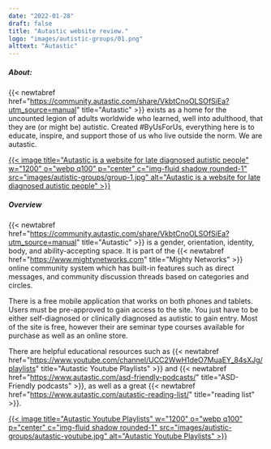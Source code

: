 ```yaml
---
date: "2022-01-28"
draft: false
title: "Autastic website review."
logo: "images/autistic-groups/01.png"
alttext: "Autastic"
---
```


##### About:
{{< newtabref  href="https://community.autastic.com/share/VkbtCnoOLSOfSiEa?utm_source=manual" title="Autastic" >}} exists as a home for the uncounted legion of adults worldwide who learned, well into adulthood, that they are (or might be) autistic. Created #ByUsForUs, everything here is to educate, inspire, and support those of us who live outside the norm. We are autastic.

<a href="https://community.autastic.com/share/VkbtCnoOLSOfSiEa?utm_source=manual" rel="external">{{< image title="Autastic is a website for late diagnosed autistic people" w="1200" o="webp q100" p="center" c="img-fluid shadow rounded-1" src="images/autistic-groups/group-1.jpg" alt="Autastic is a website for late diagnosed autistic people" >}}</a>

##### Overview
{{< newtabref  href="https://community.autastic.com/share/VkbtCnoOLSOfSiEa?utm_source=manual" title="Autastic" >}} is a gender, orientation, identity, body, and ability-accepting space. It is part of the {{< newtabref  href="https://www.mightynetworks.com" title="Mighty Networks" >}} online community system which has built-in features such as direct messages, and community discussion threads based on categories and circles. 

There is a free mobile application that works on both phones and tablets. Users must be pre-approved to gain access to the site. You just have to be either self-diagnosed or clinically diagnosed as autistic to gain entry. Most of the site is free, however their are seminar type courses available for purchase as well as an online store.

There are helpful educational resources such as {{< newtabref  href="https://www.youtube.com/channel/UCC2WwH1deO7MuaEY_84sXJg/playlists" title="Autastic Youtube Playlists" >}} and {{< newtabref  href="https://www.autastic.com/asd-friendly-podcasts/" title="ASD-Friendly podcasts" >}}, as well as a great {{< newtabref  href="https://www.autastic.com/autastic-reading-list/" title="reading list" >}}.

<a href="https://www.youtube.com/channel/UCC2WwH1deO7MuaEY_84sXJg/playlists" rel="external">{{< image title="Autastic Youtube Playlists" w="1200" o="webp q100" p="center" c="img-fluid shadow rounded-1" src="images/autistic-groups/autastic-youtube.jpg" alt="Autastic Youtube Playlists" >}}</a>
